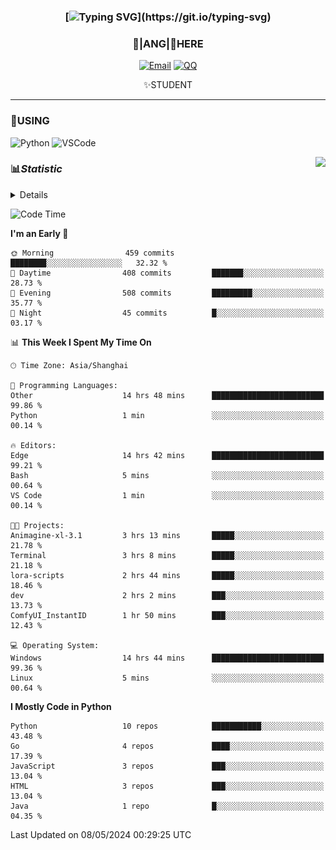 <div align="center">


### [![Typing SVG](https://readme-typing-svg.herokuapp.com?size=25&duration=2500&color=8C43EA&vCenter=true&width=200&height=40&lines=%F0%9F%8C%B1ANGJustinl%F0%9F%8C%B1+!)](https://git.io/typing-svg)


### 🥛|**ANG**|🥛HERE



[![Email](https://img.shields.io/badge/Email-ANGJustin@163.com-6A5ACD?style=flat-square&logoColor=fff)](mailto:ANGJustinl@163.com)
[![QQ](https://img.shields.io/badge/QQ-77139032-98FB98?style=flat-square&logoColor=fff)](https://qm.qq.com/cgi-bin/qm/qr?k=mcs-cON_aPNfc3hO8-H7lWJHDX-5nKr7&noverify=0)




✨STUDENT 

</div>

---

### 🎨USING

![Python](https://img.shields.io/badge/-Python-blue?style=flat-square&logo=Python&logoColor=fff)
![VSCode](https://img.shields.io/badge/-VSCode-blue?style=flat-square&logo=visualstudiocode&logoColor=fff)


<a href="#">
  <img align="right" src="https://github-readme-stats.vercel.app/api?username=ANGJustinl&count_private=true&show_icons=true&hide_border=true&bg_color=15,f2f7fd,E0EAFC" />
</a>




### 📊*Statistic* 

<details>

<p align="center">
   <img src="github-metrics.svg" alt="typing-svg">
</p>

[![Github activity graph](https://github-readme-activity-graph.angforever.top/graph?username=ANGJustinl&theme=dracula)](https://github.com/ANGJustinl/ANGJustinl)

</details>

<!--START_SECTION:waka-->
![Code Time](http://img.shields.io/badge/Code%20Time-54%20hrs%2031%20mins-blue)

**I'm an Early 🐤** 

```text
🌞 Morning                459 commits         ████████░░░░░░░░░░░░░░░░░   32.32 % 
🌆 Daytime                408 commits         ███████░░░░░░░░░░░░░░░░░░   28.73 % 
🌃 Evening                508 commits         █████████░░░░░░░░░░░░░░░░   35.77 % 
🌙 Night                  45 commits          █░░░░░░░░░░░░░░░░░░░░░░░░   03.17 % 
```


📊 **This Week I Spent My Time On** 

```text
🕑︎ Time Zone: Asia/Shanghai

💬 Programming Languages: 
Other                    14 hrs 48 mins      █████████████████████████   99.86 % 
Python                   1 min               ░░░░░░░░░░░░░░░░░░░░░░░░░   00.14 % 

🔥 Editors: 
Edge                     14 hrs 42 mins      █████████████████████████   99.21 % 
Bash                     5 mins              ░░░░░░░░░░░░░░░░░░░░░░░░░   00.64 % 
VS Code                  1 min               ░░░░░░░░░░░░░░░░░░░░░░░░░   00.14 % 

🐱‍💻 Projects: 
Animagine-xl-3.1         3 hrs 13 mins       █████░░░░░░░░░░░░░░░░░░░░   21.78 % 
Terminal                 3 hrs 8 mins        █████░░░░░░░░░░░░░░░░░░░░   21.18 % 
lora-scripts             2 hrs 44 mins       █████░░░░░░░░░░░░░░░░░░░░   18.46 % 
dev                      2 hrs 2 mins        ███░░░░░░░░░░░░░░░░░░░░░░   13.73 % 
ComfyUI_InstantID        1 hr 50 mins        ███░░░░░░░░░░░░░░░░░░░░░░   12.43 % 

💻 Operating System: 
Windows                  14 hrs 44 mins      █████████████████████████   99.36 % 
Linux                    5 mins              ░░░░░░░░░░░░░░░░░░░░░░░░░   00.64 % 
```

**I Mostly Code in Python** 

```text
Python                   10 repos            ███████████░░░░░░░░░░░░░░   43.48 % 
Go                       4 repos             ████░░░░░░░░░░░░░░░░░░░░░   17.39 % 
JavaScript               3 repos             ███░░░░░░░░░░░░░░░░░░░░░░   13.04 % 
HTML                     3 repos             ███░░░░░░░░░░░░░░░░░░░░░░   13.04 % 
Java                     1 repo              █░░░░░░░░░░░░░░░░░░░░░░░░   04.35 % 
```




 Last Updated on 08/05/2024 00:29:25 UTC
<!--END_SECTION:waka-->
